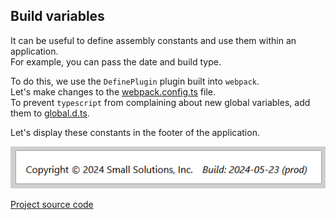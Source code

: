 ## Build variables

It can be useful to define assembly constants and use them within an application.  
For example, you can pass the date and build type.  

To do this, we use the `DefinePlugin` plugin built into `webpack`.  
Let's make changes to the [webpack.config.ts](webpack.config.ts) file.  
To prevent `typescript` from complaining about new global variables, add them to [global.d.ts](src/global.d.ts).

Let's display these constants in the footer of the application.

![app.png](app.png)

[Project source code](./)
